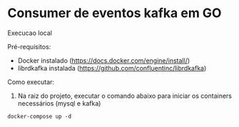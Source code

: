 # Consumer de eventos kafka em GO

Execucao local

Pré-requisitos:
- Docker instalado (https://docs.docker.com/engine/install/)
- librdkafka instalada (https://github.com/confluentinc/librdkafka)

Como executar:

1. Na raiz do projeto, executar o comando abaixo para iniciar os containers necessários (mysql e kafka)

`docker-compose up -d`

